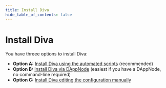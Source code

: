 ```yaml
---
title: Install Diva
hide_table_of_contents: false
---
```


# Install Diva

You have threee options to install Diva:

- **Option A:** [Install Diva using the automated scripts](scripts/install-docker) (recommended)
- **Option B:** [Install Diva via DAppNode](dappnode) (easiest if you have a DAppNode, no command-line required)
- **Option C:** [Install Diva editing the configuration manually](manual/install-docker)
